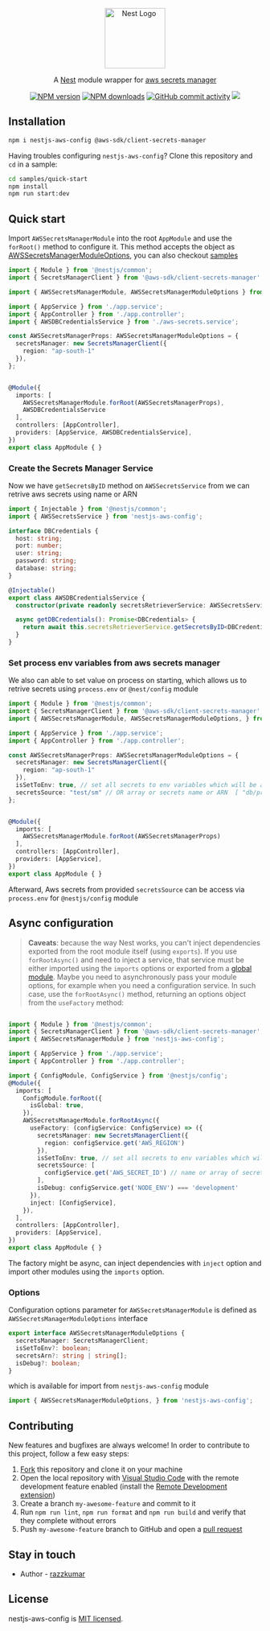 <p align="center">
  <a href="http://nestjs.com"><img alt="Nest Logo" src="https://nestjs.com/img/logo-small.svg" width="120" /></a>
</p>

<p align="center">
  A <a href="https://github.com/nestjs/nest" target="_blank">Nest</a> module wrapper for <a href="https://aws.amazon.com/secrets-manager/" target="_blank">aws secrets manager</a> 
</p>

<p align="center">
  <a href="https://www.npmjs.com/package/nestjs-aws-config"><img alt="NPM version" src="https://img.shields.io/npm/v/nestjs-aws-config.svg" /></a>
  <a href="https://www.npmjs.com/package/nestjs-aws-config"><img alt="NPM downloads" src="https://img.shields.io/npm/dw/nestjs-aws-config.svg" /></a>
  <a href="https://github.com/razzkumar/nestjs-aws-config/pulse"><img alt="GitHub commit activity" src="https://img.shields.io/github/commit-activity/m/razzkumar/nestjs-aws-config"></a>
  <a href="https://github.com/razzkumar/nestjs-aws-config/graphs/contributors" alt="Contributors"><img src="https://img.shields.io/github/contributors/razzkumar/nestjs-aws-config" /></a>
  <!-- <a href="https://paypal.me/razzkumar" target="_blank"><img src="https://img.shields.io/badge/Donate-PayPal-ff3f59.svg"/></a> -->
</p>


## Installation

```bash
npm i nestjs-aws-config @aws-sdk/client-secrets-manager
```

Having troubles configuring `nestjs-aws-config`? Clone this repository and `cd` in a sample:

```bash
cd samples/quick-start
npm install
npm run start:dev
```

## Quick start

Import `AWSSecretsManagerModule` into the root `AppModule` and use the `forRoot()` method to configure it. This method accepts the object as [AWSSecretsManagerModuleOptions](https://github.com/razzkumar/nestjs-aws-config#options), you can also checkout [samples](https://github.com/razzkumar/nestjs-aws-config/tree/main/samples)

```typescript
import { Module } from '@nestjs/common';
import { SecretsManagerClient } from '@aws-sdk/client-secrets-manager';

import { AWSSecretsManagerModule, AWSSecretsManagerModuleOptions } from 'nestjs-aws-config';

import { AppService } from './app.service';
import { AppController } from './app.controller';
import { AWSDBCredentialsService } from './aws-secrets.service';

const AWSSecretsManagerProps: AWSSecretsManagerModuleOptions = {
  secretsManager: new SecretsManagerClient({
    region: "ap-south-1"
  }),
};


@Module({
  imports: [
    AWSSecretsManagerModule.forRoot(AWSSecretsManagerProps),
    AWSDBCredentialsService
  ],
  controllers: [AppController],
  providers: [AppService, AWSDBCredentialsService],
})
export class AppModule { }

```

### Create the Secrets Manager Service

Now we have `getSecretsByID` method on `AWSSecretsService` from we can retrive aws secrets using name or ARN

```typescript
import { Injectable } from '@nestjs/common';
import { AWSSecretsService } from 'nestjs-aws-config';

interface DBCredentials {
  host: string;
  port: number;
  user: string;
  password: string;
  database: string;
}

@Injectable()
export class AWSDBCredentialsService {
  constructor(private readonly secretsRetrieverService: AWSSecretsService) { }

  async getDBCredentials(): Promise<DBCredentials> {
    return await this.secretsRetrieverService.getSecretsByID<DBCredentials>('db-credentials'); // where db-credentials is the secret id
  }
}

```

### Set process env variables from aws secrets manager

We also can able to set value on process on starting, which allows us to retrive secrets using `process.env` or `@nest/config` module

```typescript
import { Module } from '@nestjs/common';
import { SecretsManagerClient } from '@aws-sdk/client-secrets-manager';
import { AWSSecretsManagerModule, AWSSecretsManagerModuleOptions, } from 'nestjs-aws-config';

import { AppService } from './app.service';
import { AppController } from './app.controller';

const AWSSecretsManagerProps: AWSSecretsManagerModuleOptions = {
  secretsManager: new SecretsManagerClient({
    region: "ap-south-1"
  }),
  isSetToEnv: true, // set all secrets to env variables which will be available in process.env or @nest/config module
  secretsSource: "test/sm" // OR array or secrets name or ARN  [ "db/prod/config" ,"app/prod/config"],
};


@Module({
  imports: [
    AWSSecretsManagerModule.forRoot(AWSSecretsManagerProps)
  ],
  controllers: [AppController],
  providers: [AppService],
})
export class AppModule { }

```

Afterward, Aws secrets from provided `secretsSource` can be access via `process.env` for `@nestjs/config` module

## Async configuration

> **Caveats**: because the way Nest works, you can't inject dependencies exported from the root module itself (using `exports`). If you use `forRootAsync()` and need to inject a service, that service must be either imported using the `imports` options or exported from a [global module](https://docs.nestjs.com/modules#global-modules).
Maybe you need to asynchronously pass your module options, for example when you need a configuration service. In such case, use the `forRootAsync()` method, returning an options object from the `useFactory` method:

```typescript

import { Module } from '@nestjs/common';
import { SecretsManagerClient } from '@aws-sdk/client-secrets-manager';
import { AWSSecretsManagerModule } from 'nestjs-aws-config';

import { AppService } from './app.service';
import { AppController } from './app.controller';

import { ConfigModule, ConfigService } from '@nestjs/config';
@Module({
  imports: [
    ConfigModule.forRoot({
      isGlobal: true,
    }),
    AWSSecretsManagerModule.forRootAsync({
      useFactory: (configService: ConfigService) => ({
        secretsManager: new SecretsManagerClient({
          region: configService.get('AWS_REGION')
        }),
        isSetToEnv: true, // set all secrets to env variables which will be available in process.env or @nest/config module
        secretsSource: [
          configService.get('AWS_SECRET_ID') // name or array of secret names
        ],
        isDebug: configService.get('NODE_ENV') === 'development'
      }),
      inject: [ConfigService],
    }),
  ],
  controllers: [AppController],
  providers: [AppService],
})
export class AppModule { }
```

The factory might be async, can inject dependencies with `inject` option and import other modules using the `imports` option.


### Options

Configuration options parameter for `AWSSecretsManagerModule` is defined as `AWSSecretsManagerModuleOptions` interface

```typescript
export interface AWSSecretsManagerModuleOptions {
  secretsManager: SecretsManagerClient;
  isSetToEnv?: boolean;
  secretsArn?: string | string[];
  isDebug?: boolean;
}
```
which is available for import from `nestjs-aws-config` module

```typescript
import { AWSSecretsManagerModuleOptions, } from 'nestjs-aws-config';

```

## Contributing

New features and bugfixes are always welcome! In order to contribute to this project, follow a few easy steps:

<!-- <p align="center"> -->
<!--   <a href="https://paypal.me/razzkumar" target="_blank"><img src="https://img.shields.io/badge/Donate-PayPal-ff3f59.svg"/></a> -->
<!-- </p> -->

1. [Fork](https://help.github.com/en/github/getting-started-with-github/fork-a-repo) this repository and clone it on your machine
2. Open the local repository with [Visual Studio Code](https://code.visualstudio.com/) with the remote development feature enabled (install the [Remote Development extension](https://marketplace.visualstudio.com/items?itemName=ms-vscode-remote.vscode-remote-extensionpack))
3. Create a branch `my-awesome-feature` and commit to it
4. Run `npm run lint`, `npm run format` and `npm run build` and verify that they complete without errors
5. Push `my-awesome-feature` branch to GitHub and open a [pull request](https://help.github.com/en/github/collaborating-with-issues-and-pull-requests/about-pull-requests)

## Stay in touch

- Author - [razzkumar](mailto::razzkumar.dev@gmail.com)

## License

nestjs-aws-config is [MIT licensed](LICENSE).
